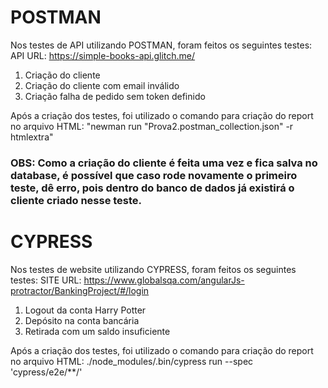 # POSTMAN
Nos testes de API utilizando POSTMAN, foram feitos os seguintes testes:
API URL: https://simple-books-api.glitch.me/
1) Criação do cliente
2) Criação do cliente com email inválido
3) Criação falha de pedido sem token definido

Após a criação dos testes, foi utilizado o comando para criação do report no arquivo HTML: "newman run "Prova2.postman_collection.json" -r htmlextra"
### OBS: Como a criação do cliente é feita uma vez e fica salva no database, é possível que caso rode novamente o primeiro teste, dê erro, pois dentro do banco de dados já existirá o cliente criado nesse teste.


# CYPRESS
Nos testes de website utilizando CYPRESS, foram feitos os seguintes testes:
SITE URL: https://www.globalsqa.com/angularJs-protractor/BankingProject/#/login
1) Logout da conta Harry Potter
2) Depósito na conta bancária
3) Retirada com um saldo insuficiente

Após a criação dos testes, foi utilizado o comando para criação do report no arquivo HTML: ./node_modules/.bin/cypress run --spec 'cypress/e2e/**/'
